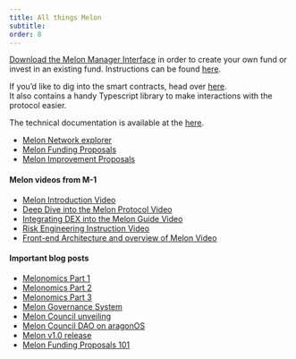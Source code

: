 ```yaml
---
title: All things Melon
subtitle: 
order: 8
---
```


[Download the Melon Manager Interface](https://github.com/melonproject/melon-lab/releases) in order to create your own fund or invest in an existing fund. Instructions can be found [here](https://medium.com/melonprotocol/melon-v1-0-zahreddino-60105f51988d).

If you’d like to dig into the smart contracts, head over [here](https://github.com/melonproject/protocol).<br>
It also contains a handy Typescript library to make interactions with the protocol easier. 

The technical documentation is available at the [here](https://www.docs.melonport.com/).

- [Melon Network explorer](http://monitoring.melon.network/)
- [Melon Funding Proposals](https://github.com/melonproject/MFP)
- [Melon Improvement Proposals](https://github.com/melonproject/MIP)

#### Melon videos from M-1

- [Melon Introduction Video](https://www.youtube.com/watch?v=mqnjDnfEzog&list=PLzdnEGRLbpgZrywI9gc9ZLrZRo8FKoNir&index=4&t=2s)
- [Deep Dive into the Melon Protocol Video](https://www.youtube.com/watch?v=RSPusTmlWC0&list=PLzdnEGRLbpgZrywI9gc9ZLrZRo8FKoNir&index=4)
- [Integrating DEX into the Melon Guide Video](https://www.youtube.com/watch?v=T_P4ZiLzF64&list=PLzdnEGRLbpgZrywI9gc9ZLrZRo8FKoNir&index=5)
- [Risk Engineering Instruction Video](https://www.youtube.com/watch?v=xMVO726bpbk&list=PLzdnEGRLbpgZrywI9gc9ZLrZRo8FKoNir&index=6)
- [Front-end Architecture and overview of Melon Video](https://www.youtube.com/watch?v=Rc_zldkswfo&list=PLzdnEGRLbpgZrywI9gc9ZLrZRo8FKoNir&index=7)

#### Important blog posts

- [Melonomics Part 1](https://medium.com/melonprotocol/melonomics-part-1-aligning-interests-through-token-unification-d0b98a02de46)
- [Melonomics Part 2](https://medium.com/melonprotocol/melonomics-part-2-the-melon-engine-48bcb0dae65)
- [Melonomics Part 3](https://medium.com/melonprotocol/melonomics-part-3-counting-melons-7632afad844c)
- [Melon Governance System](https://medium.com/melonprotocol/introduction-to-the-melon-governance-system-f6ff73c70eb0)
- [Melon Council unveiling](https://medium.com/melonprotocol/melon-council-unveiled-at-m-1-ae87d999b7ba?source=collection_home---4------14-----------------------)
- [Melon Council DAO on aragonOS](https://medium.com/melonprotocol/launching-the-melon-council-dao-on-aragonos-42147c86582)
- [Melon v1.0 release](https://medium.com/melonprotocol/melon-v1-0-zahreddino-60105f51988d?source=collection_home---4------11-----------------------)
- [Melon Funding Proposals 101](https://medium.com/melonprotocol/melon-funding-proposals-101-5c16df4ae088?source=collection_home---4------2-----------------------)
